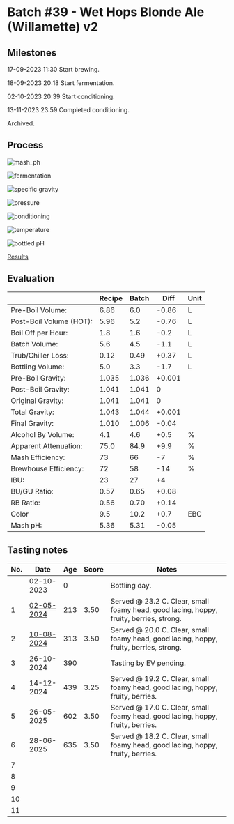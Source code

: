 # Batch #39 - Wet Hops Blonde Ale (Willamette) v2

## Milestones

17-09-2023 11:30 Start brewing.

18-09-2023 20:18 Start fermentation.

02-10-2023 20:39 Start conditioning.

13-11-2023 23:59 Completed conditioning.

Archived.

## Process

![mash_ph](mash_ph.png)

![fermentation](fermentation.png)

![specific gravity](gravity.png)

![pressure](pressure.png)

![conditioning](conditioning.png)

![temperature](temperature.png)

![bottled pH](bottled_ph.png)

[Results](./Batch_39_Wet_Hops_Blonde_Ale_Willamette_v2_results.pdf)

## Evaluation

|                         | Recipe | Batch | Diff   | Unit |
|-------------------------|--------|-------|--------|------|
| Pre-Boil Volume:        | 6.86   | 6.0   | -0.86  | L    |
| Post-Boil Volume (HOT): | 5.96   | 5.2   | -0.76  | L    |
| Boil Off per Hour:      | 1.8    | 1.6   | -0.2   | L    |
| Batch Volume:           | 5.6    | 4.5   | -1.1   | L    |
| Trub/Chiller Loss:      | 0.12   | 0.49  | +0.37  | L    |
| Bottling Volume:        | 5.0    | 3.3   | -1.7   | L    |
| Pre-Boil Gravity:       | 1.035  | 1.036 | +0.001 |      |
| Post-Boil Gravity:      | 1.041  | 1.041 |  0     |      |
| Original Gravity:       | 1.041  | 1.041 |  0     |      |
| Total Gravity:          | 1.043  | 1.044 | +0.001 |      |
| Final Gravity:          | 1.010  | 1.006 | -0.04  |      |
| Alcohol By Volume:      | 4.1    | 4.6   | +0.5   | %    |
| Apparent Attenuation:   | 75.0   | 84.9  | +9.9   | %    |
| Mash Efficiency:        | 73     | 66    | -7     | %    |
| Brewhouse Efficiency:   | 72     | 58    | -14    | %    |
| IBU:                    | 23     | 27    | +4     |      |
| BU/GU Ratio:            | 0.57   | 0.65  | +0.08  |      |
| RB Ratio:               | 0.56   | 0.70  | +0.14  |      |
| Color                   | 9.5    | 10.2  | +0.7   | EBC  |
| Mash pH:                | 5.36   | 5.31  | -0.05  |      |

## Tasting notes

| No. | Date       | Age | Score | Notes |
|-----|------------|-----|-------|-------|
|     | 02-10-2023 |   0 |       | Bottling day. |
|   1 | [02-05-2024](20240502_Batch_39_Wet_Hops_Blonde_Ale_Willamette_v2_2023_BJCP_Scoresheet-1_11.pdf) | 213 | 3.50  | Served @ 23.2 C. Clear, small foamy head, good lacing, hoppy, fruity, berries, strong. |
|   2 | [10-08-2024](20240810_Batch_39_Wet_Hops_Blonde_Ale_Willamette_v2_2023_BJCP_Scoresheet-2_11.pdf) | 313 | 3.50  | Served @ 20.0 C. Clear, small foamy head, good lacing, hoppy, fruity, berries, strong. |
|   3 | 26-10-2024 | 390 |  | Tasting by EV pending. |
|   4 | 14-12-2024 | 439 | 3.25  | Served @ 19.2 C. Clear, small foamy head, good lacing, hoppy, fruity, berries. |
|   5 | 26-05-2025 | 602 | 3.50  | Served @ 17.0 C. Clear, small foamy head, good lacing, hoppy, fruity, berries. |
|   6 | 28-06-2025 | 635 | 3.50  | Served @ 18.2 C. Clear, small foamy head, good lacing, hoppy, fruity, berries. |
|   7 |  |  |  |  |
|   8 |  |  |  |  |
|   9 |  |  |  |  |
|  10 |  |  |  |  |
|  11 |  |  |  |  |
